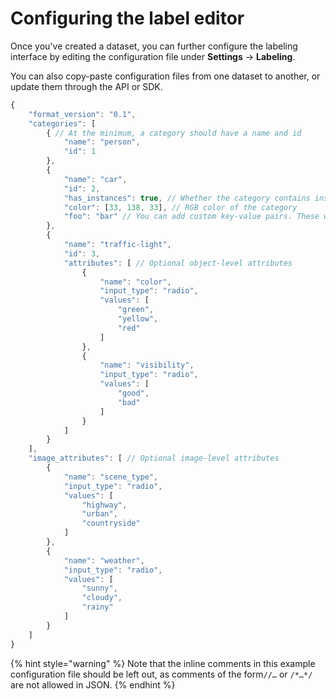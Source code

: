 # Configuring the label editor

Once you've created a dataset, you can further configure the labeling interface by editing the configuration file under **Settings** -&gt; **Labeling**.

You can also copy-paste configuration files from one dataset to another, or update them through the API or SDK.

```javascript
{
    "format_version": "0.1",
    "categories": [
        { // At the minimum, a category should have a name and id
            "name": "person",
            "id": 1
        },
        {
            "name": "car",
            "id": 2,
            "has_instances": true, // Whether the category contains instances (person, car) or not (sky, road)
            "color": [33, 138, 33], // RGB color of the category
            "foo": "bar" // You can add custom key-value pairs. These will be ignored.
        },
        {
            "name": "traffic-light",
            "id": 3,
            "attributes": [ // Optional object-level attributes
                {
                    "name": "color",
                    "input_type": "radio",
                    "values": [
                        "green",
                        "yellow",
                        "red"
                    ]
                },
                {
                    "name": "visibility",
                    "input_type": "radio",
                    "values": [
                        "good",
                        "bad"
                    ]
                }
            ]
        }
    ],
    "image_attributes": [ // Optional image-level attributes
        {
            "name": "scene_type",
            "input_type": "radio",
            "values": [
                "highway",
                "urban",
                "countryside"
            ]
        },
        {
            "name": "weather",
            "input_type": "radio",
            "values": [
                "sunny",
                "cloudy",
                "rainy"
            ]
        }
    ]
}
```

{% hint style="warning" %}
Note that the inline comments in this example configuration file should be left out, as comments of the form`//…` or `/*…*/` are not allowed in JSON.
{% endhint %}

